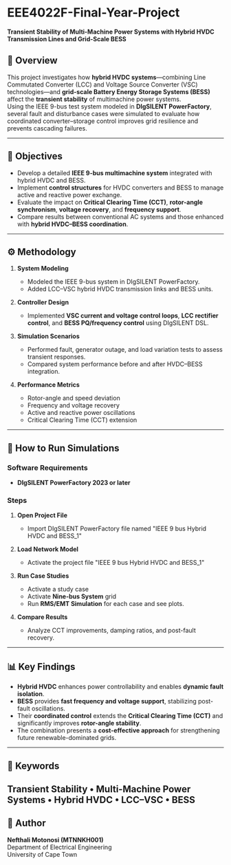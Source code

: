 # EEE4022F-Final-Year-Project  
**Transient Stability of Multi-Machine Power Systems with Hybrid HVDC Transmission Lines and Grid-Scale BESS**

## 📘 Overview  
This project investigates how **hybrid HVDC systems**—combining Line Commutated Converter (LCC) and Voltage Source Converter (VSC) technologies—and **grid-scale Battery Energy Storage Systems (BESS)** affect the **transient stability** of multimachine power systems.  
Using the IEEE 9-bus test system modeled in **DIgSILENT PowerFactory**, several fault and disturbance cases were simulated to evaluate how coordinated converter–storage control improves grid resilience and prevents cascading failures.

---

## 🎯 Objectives  
- Develop a detailed **IEEE 9-bus multimachine system** integrated with hybrid HVDC and BESS.  
- Implement **control structures** for HVDC converters and BESS to manage active and reactive power exchange.  
- Evaluate the impact on **Critical Clearing Time (CCT)**, **rotor-angle synchronism**, **voltage recovery**, and **frequency support**.  
- Compare results between conventional AC systems and those enhanced with **hybrid HVDC–BESS coordination**.

---

## ⚙️ Methodology  
1. **System Modeling**  
   - Modeled the IEEE 9-bus system in DIgSILENT PowerFactory.  
   - Added LCC–VSC hybrid HVDC transmission links and BESS units.  

2. **Controller Design**  
   - Implemented **VSC current and voltage control loops**, **LCC rectifier control**, and **BESS PQ/frequency control** using DIgSILENT DSL.  

3. **Simulation Scenarios**  
   - Performed fault, generator outage, and load variation tests to assess transient responses.  
   - Compared system performance before and after HVDC–BESS integration.  

4. **Performance Metrics**  
   - Rotor-angle and speed deviation  
   - Frequency and voltage recovery  
   - Active and reactive power oscillations  
   - Critical Clearing Time (CCT) extension  

---

## 🚀 How to Run Simulations  

### **Software Requirements**  
- **DIgSILENT PowerFactory 2023 or later** 

### **Steps**  
1. **Open Project File**  
   - Import DIgSILENT PowerFactory file named "IEEE 9 bus Hybrid HVDC and BESS_1"
2. **Load Network Model**  
   - Activate the project file "IEEE 9 bus Hybrid HVDC and BESS_1"

3. **Run Case Studies**  
   - Activate a study case
   - Activate **Nine-bus System** grid
   - Run **RMS/EMT Simulation** for each case and see plots.  

5. **Compare Results**  
   - Analyze CCT improvements, damping ratios, and post-fault recovery. 

---

## 📊 Key Findings  
- **Hybrid HVDC** enhances power controllability and enables **dynamic fault isolation**.  
- **BESS** provides **fast frequency and voltage support**, stabilizing post-fault oscillations.  
- Their **coordinated control** extends the **Critical Clearing Time (CCT)** and significantly improves **rotor-angle stability**.  
- The combination presents a **cost-effective approach** for strengthening future renewable-dominated grids.  

---

## 🧠 Keywords  
Transient Stability • Multi-Machine Power Systems • Hybrid HVDC • LCC–VSC • BESS
---

## 👤 Author  
**Nefthali Motonosi (MTNNKH001)**  
Department of Electrical Engineering  
University of Cape Town

